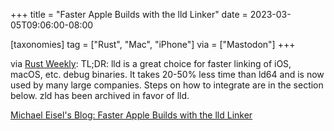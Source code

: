 +++
title = "Faster Apple Builds with the lld Linker"
date = 2023-03-05T09:06:00-08:00

[taxonomies]
tag = ["Rust", "Mac", "iPhone"]
via = ["Mastodon"]
+++

via [Rust Weekly](https://mastodon.social/@rust_discussions/109971622098657348): TL;DR: lld is a great choice for faster linking of iOS, macOS, etc. debug binaries. It takes 20-50% less time than ld64 and is now used by many large companies. Steps on how to integrate are in the section below. zld has been archived in favor of lld.

<!-- more -->

[Michael Eisel's Blog: Faster Apple Builds with the lld Linker](https://eisel.me/lld)
